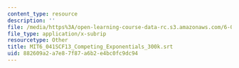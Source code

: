 ```yaml
---
content_type: resource
description: ''
file: /media/https%3A/open-learning-course-data-rc.s3.amazonaws.com/6-041sc-probabilistic-systems-analysis-and-applied-probability-fall-2013/882609a2a7e87f87a6b2e4bc0fc9dc94_MIT6_041SCF13_Competing_Exponentials_300k.srt
file_type: application/x-subrip
resourcetype: Other
title: MIT6_041SCF13_Competing_Exponentials_300k.srt
uid: 882609a2-a7e8-7f87-a6b2-e4bc0fc9dc94
---
```

